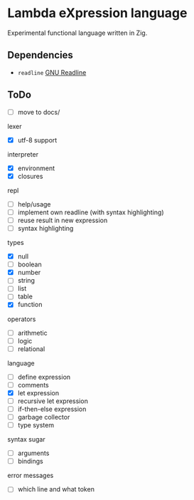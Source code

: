 # Lambda eXpression language

Experimental functional language written in Zig.

## Dependencies

- `readline` [GNU Readline](https://tiswww.cwru.edu/php/chet/readline/rltop.html)

## ToDo

- [ ] move to docs/

lexer

- [x] utf-8 support

interpreter

- [x] environment
- [x] closures

repl

- [ ] help/usage
- [ ] implement own readline (with syntax highlighting)
- [ ] reuse result in new expression
- [ ] syntax highlighting

types

- [x] null
- [ ] boolean
- [x] number
- [ ] string
- [ ] list
- [ ] table
- [x] function

operators

- [ ] arithmetic
- [ ] logic
- [ ] relational

language

- [ ] define expression
- [ ] comments
- [x] let expression
- [ ] recursive let expression
- [ ] if-then-else expression
- [ ] garbage collector
- [ ] type system

syntax sugar

- [ ] arguments
- [ ] bindings

error messages

- [ ] which line and what token
